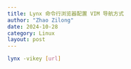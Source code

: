 ```yaml
---
title: Lynx 命令行浏览器配置 VIM 导航方式
author: "Zhao Zilong"
date: 2024-10-28
category: Linux
layout: post
---
```


```bash
lynx -vikey [url]
```
